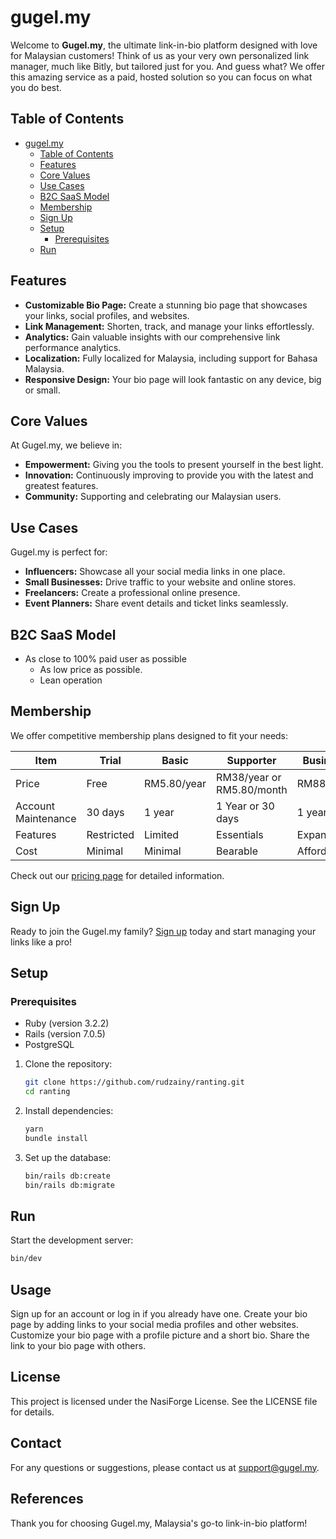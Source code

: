 # gugel.my

Welcome to **Gugel.my**, the ultimate link-in-bio platform designed with love for Malaysian customers! Think of us as your very own personalized link manager, much like Bitly, but tailored just for you. And guess what? We offer this amazing service as a paid, hosted solution so you can focus on what you do best.

## Table of Contents

- [gugel.my](#gugelmy)
  - [Table of Contents](#table-of-contents)
  - [Features](#features)
  - [Core Values](#core-values)
  - [Use Cases](#use-cases)
  - [B2C SaaS Model](#b2c-saas-model)
  - [Membership](#membership)
  - [Sign Up](#sign-up)
  - [Setup](#setup)
    - [Prerequisites](#prerequisites)
  - [Run](#run)

## Features

- **Customizable Bio Page:** Create a stunning bio page that showcases your links, social profiles, and websites.
- **Link Management:** Shorten, track, and manage your links effortlessly.
- **Analytics:** Gain valuable insights with our comprehensive link performance analytics.
- **Localization:** Fully localized for Malaysia, including support for Bahasa Malaysia.
- **Responsive Design:** Your bio page will look fantastic on any device, big or small.

## Core Values

At Gugel.my, we believe in:

- **Empowerment:** Giving you the tools to present yourself in the best light.
- **Innovation:** Continuously improving to provide you with the latest and greatest features.
- **Community:** Supporting and celebrating our Malaysian users.

## Use Cases

Gugel.my is perfect for:

- **Influencers:** Showcase all your social media links in one place.
- **Small Businesses:** Drive traffic to your website and online stores.
- **Freelancers:** Create a professional online presence.
- **Event Planners:** Share event details and ticket links seamlessly.

## B2C SaaS Model

- As close to 100% paid user as possible
  - As low price as possible.
  - Lean operation

## Membership

We offer competitive membership plans designed to fit your needs:

| Item                | Trial      | Basic       | Supporter                  | Business   |
| ------------------- | ---------- | ----------- | -------------------------- | ---------- |
| Price               | Free       | RM5.80/year | RM38/year or RM5.80/month  | RM88/year  |
| Account Maintenance | 30 days    | 1 year      | 1 Year or 30 days          | 1 year     |
| Features            | Restricted | Limited     | Essentials                 | Expandable |
| Cost                | Minimal    | Minimal     | Bearable                   | Affordable |

Check out our [pricing page](#) for detailed information.

## Sign Up

Ready to join the Gugel.my family? [Sign up](#) today and start managing your links like a pro!

## Setup

### Prerequisites

- Ruby (version 3.2.2)
- Rails (version 7.0.5)
- PostgreSQL

1. Clone the repository:
    ```sh
    git clone https://github.com/rudzainy/ranting.git
    cd ranting
    ```

2. Install dependencies:
    ```sh
    yarn
    bundle install
    ```

3. Set up the database:
    ```sh
    bin/rails db:create
    bin/rails db:migrate
    ```

## Run

Start the development server:
```sh
bin/dev
```

## Usage

Sign up for an account or log in if you already have one.
Create your bio page by adding links to your social media profiles and other websites.
Customize your bio page with a profile picture and a short bio.
Share the link to your bio page with others.

## License

This project is licensed under the NasiForge License. See the LICENSE file for details.

## Contact

For any questions or suggestions, please contact us at support@gugel.my.

## References

Thank you for choosing Gugel.my, Malaysia's go-to link-in-bio platform!
